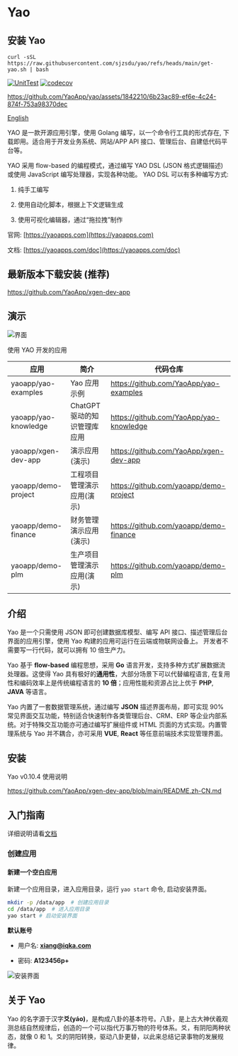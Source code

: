 # Yao

## 安装 Yao

```
curl -sSL https://raw.githubusercontent.com/sjzsdu/yao/refs/heads/main/get-yao.sh | bash
```

[![UnitTest](https://github.com/YaoApp/yao/actions/workflows/unit-test.yml/badge.svg)](https://github.com/YaoApp/yao/actions/workflows/unit-test.yml)
[![codecov](https://codecov.io/gh/YaoApp/yao/branch/main/graph/badge.svg?token=294Y05U71J)](https://codecov.io/gh/YaoApp/yao)

https://github.com/YaoApp/yao/assets/1842210/6b23ac89-ef6e-4c24-874f-753a98370dec

[English](README.md)

YAO 是一款开源应用引擎，使用 Golang 编写，以一个命令行工具的形式存在, 下载即用。适合用于开发业务系统、网站/APP API 接口、管理后台、自建低代码平台等。

YAO 采用 flow-based 的编程模式，通过编写 YAO DSL (JSON 格式逻辑描述) 或使用 JavaScript 编写处理器，实现各种功能。 YAO DSL 可以有多种编写方式:

1. 纯手工编写

2. 使用自动化脚本，根据上下文逻辑生成

3. 使用可视化编辑器，通过“拖拉拽”制作

官网: [https://yaoapps.com](https://yaoapps.com)

文档: [https://yaoapps.com/doc](https://yaoapps.com/doc)

## 最新版本下载安装 (推荐)

https://github.com/YaoApp/xgen-dev-app

## 演示

![界面](docs/yao-setup-demo.jpg)

使用 YAO 开发的应用

| 应用                 | 简介                         | 代码仓库                                |
| -------------------- | ---------------------------- | --------------------------------------- |
| yaoapp/yao-examples  | Yao 应用示例                 | https://github.com/YaoApp/yao-examples  |
| yaoapp/yao-knowledge | ChatGPT 驱动的知识管理库应用 | https://github.com/YaoApp/yao-knowledge |
| yaoapp/xgen-dev-app  | 演示应用 (演示)              | https://github.com/YaoApp/xgen-dev-app  |
| yaoapp/demo-project  | 工程项目管理演示应用(演示)   | https://github.com/yaoapp/demo-project  |
| yaoapp/demo-finance  | 财务管理演示应用(演示)       | https://github.com/yaoapp/demo-finance  |
| yaoapp/demo-plm      | 生产项目管理演示应用(演示)   | https://github.com/yaoapp/demo-plm      |

## 介绍

Yao 是一个只需使用 JSON 即可创建数据库模型、编写 API 接口、描述管理后台界面的应用引擎，使用 Yao 构建的应用可运行在云端或物联网设备上。 开发者不需要写一行代码，就可以拥有 10 倍生产力。

Yao 基于 **flow-based** 编程思想，采用 **Go** 语言开发，支持多种方式扩展数据流处理器。这使得 Yao 具有极好的**通用性**，大部分场景下可以代替编程语言, 在复用性和编码效率上是传统编程语言的 **10 倍**；应用性能和资源占比上优于 **PHP**, **JAVA** 等语言。

Yao 内置了一套数据管理系统，通过编写 **JSON** 描述界面布局，即可实现 90% 常见界面交互功能，特别适合快速制作各类管理后台、CRM、ERP 等企业内部系统。对于特殊交互功能亦可通过编写扩展组件或 HTML 页面的方式实现。内置管理系统与 Yao 并不耦合，亦可采用 **VUE**, **React** 等任意前端技术实现管理界面。

## 安装

Yao v0.10.4 使用说明

https://github.com/YaoApp/xgen-dev-app/blob/main/README.zh-CN.md

## 入门指南

详细说明请看[文档](https://yaoapps.com/doc/%E4%BB%8B%E7%BB%8D/%E5%85%A5%E9%97%A8%E6%8C%87%E5%8D%97)

### 创建应用

#### 新建一个空白应用

新建一个应用目录，进入应用目录，运行 `yao start` 命令, 启动安装界面。

```bash
mkdir -p /data/app  # 创建应用目录
cd /data/app  # 进入应用目录
yao start # 启动安装界面
```

**默认账号**

- 用户名: **xiang@iqka.com**

- 密码: **A123456p+**

![安装界面](docs/yao-setup-step2.jpg)

## 关于 Yao

Yao 的名字源于汉字**爻(yáo)**，是构成八卦的基本符号。八卦，是上古大神伏羲观测总结自然规律后，创造的一个可以指代万事万物的符号体系。爻，有阴阳两种状态，就像 0 和 1。爻的阴阳转换，驱动八卦更替，以此来总结记录事物的发展规律。
